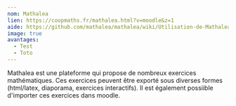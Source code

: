 ```yaml
---
nom: Mathalea
lien: https://coopmaths.fr/mathalea.html?v=moodle&z=1
aide: https://github.com/mathalea/mathalea/wiki/Utilisation-de-Mathalea-avec-Moodle
image: true
avantages:
  - Test
  - Toto
---
```


Mathalea est une plateforme qui propose de nombreux exercices mathématiques. Ces exercices peuvent être exporté sous diverses formes (html/latex, diaporama, exercices interactifs). Il est également possiible d'importer ces exercices dans moodle.